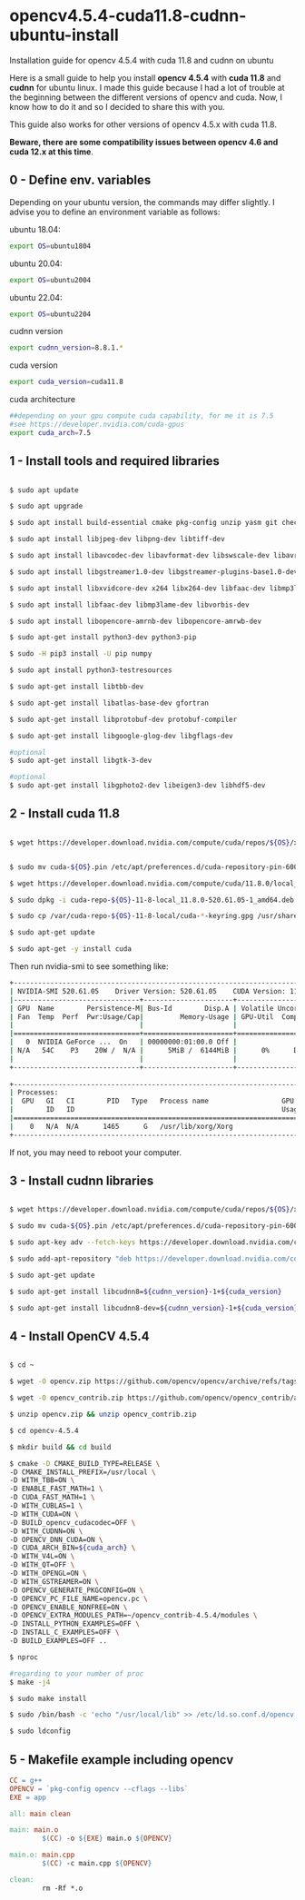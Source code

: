 # opencv4.5.4-cuda11.8-cudnn-ubuntu-install
Installation guide for opencv 4.5.4 with cuda 11.8 and cudnn on ubuntu

Here is a small guide to help you install **opencv 4.5.4** with **cuda 11.8** and **cudnn** for ubuntu linux. I made this guide because I had a lot of trouble at the beginning between the different versions of opencv and cuda. Now, I know how to do it and so I decided to share this with you.

This guide also works for other versions of opencv 4.5.x with cuda 11.8. 

**Beware, there are some compatibility issues between opencv 4.6 and cuda 12.x at this time**.

## 0 - Define env. variables

Depending on your ubuntu version, the commands may differ slightly. I advise you to define an environment variable as follows:

ubuntu 18.04:
```bash 
export OS=ubuntu1804
```


ubuntu 20.04:
```bash 
export OS=ubuntu2004
```


ubuntu 22.04:
```bash 
export OS=ubuntu2204
```

cudnn version
```bash 
export cudnn_version=8.8.1.*
```

cuda version
```bash 
export cuda_version=cuda11.8
```

cuda architecture
```bash 
##depending on your gpu compute cuda capability, for me it is 7.5
#see https://developer.nvidia.com/cuda-gpus
export cuda_arch=7.5
```

## 1 - Install tools and required libraries

```bash

$ sudo apt update

$ sudo apt upgrade

$ sudo apt install build-essential cmake pkg-config unzip yasm git checkinstall

$ sudo apt install libjpeg-dev libpng-dev libtiff-dev

$ sudo apt install libavcodec-dev libavformat-dev libswscale-dev libavresample-dev

$ sudo apt install libgstreamer1.0-dev libgstreamer-plugins-base1.0-dev

$ sudo apt install libxvidcore-dev x264 libx264-dev libfaac-dev libmp3lame-dev libtheora-dev 

$ sudo apt install libfaac-dev libmp3lame-dev libvorbis-dev

$ sudo apt install libopencore-amrnb-dev libopencore-amrwb-dev

$ sudo apt-get install python3-dev python3-pip

$ sudo -H pip3 install -U pip numpy

$ sudo apt install python3-testresources

$ sudo apt-get install libtbb-dev

$ sudo apt-get install libatlas-base-dev gfortran

$ sudo apt-get install libprotobuf-dev protobuf-compiler

$ sudo apt-get install libgoogle-glog-dev libgflags-dev

#optional
$ sudo apt-get install libgtk-3-dev

#optional
$ sudo apt-get install libgphoto2-dev libeigen3-dev libhdf5-dev
```

## 2 - Install cuda 11.8

```bash

$ wget https://developer.download.nvidia.com/compute/cuda/repos/${OS}/x86_64/cuda-${OS}.pin


$ sudo mv cuda-${OS}.pin /etc/apt/preferences.d/cuda-repository-pin-600

$ wget https://developer.download.nvidia.com/compute/cuda/11.8.0/local_installers/cuda-repo-${OS}-11-8-local_11.8.0-520.61.05-1_amd64.deb

$ sudo dpkg -i cuda-repo-${OS}-11-8-local_11.8.0-520.61.05-1_amd64.deb

$ sudo cp /var/cuda-repo-${OS}-11-8-local/cuda-*-keyring.gpg /usr/share/keyrings/

$ sudo apt-get update

$ sudo apt-get -y install cuda

```

Then run nvidia-smi to see something like:

```bash
+-----------------------------------------------------------------------------+
| NVIDIA-SMI 520.61.05    Driver Version: 520.61.05    CUDA Version: 11.8     |
|-------------------------------+----------------------+----------------------+
| GPU  Name        Persistence-M| Bus-Id        Disp.A | Volatile Uncorr. ECC |
| Fan  Temp  Perf  Pwr:Usage/Cap|         Memory-Usage | GPU-Util  Compute M. |
|                               |                      |               MIG M. |
|===============================+======================+======================|
|   0  NVIDIA GeForce ...  On   | 00000000:01:00.0 Off |                  N/A |
| N/A   54C    P3    20W /  N/A |      5MiB /  6144MiB |      0%      Default |
|                               |                      |                  N/A |
+-------------------------------+----------------------+----------------------+
                                                                               
+-----------------------------------------------------------------------------+
| Processes:                                                                  |
|  GPU   GI   CI        PID   Type   Process name                  GPU Memory |
|        ID   ID                                                   Usage      |
|=============================================================================|
|    0   N/A  N/A      1465      G   /usr/lib/xorg/Xorg                  4MiB |
+-----------------------------------------------------------------------------+

```

If not, you may need to reboot your computer.

## 3 - Install cudnn libraries

```bash

$ wget https://developer.download.nvidia.com/compute/cuda/repos/${OS}/x86_64/cuda-${OS}.pin 

$ sudo mv cuda-${OS}.pin /etc/apt/preferences.d/cuda-repository-pin-600

$ sudo apt-key adv --fetch-keys https://developer.download.nvidia.com/compute/cuda/repos/${OS}/x86_64/3bf863cc.pub

$ sudo add-apt-repository "deb https://developer.download.nvidia.com/compute/cuda/repos/${OS}/x86_64/ /"

$ sudo apt-get update

$ sudo apt-get install libcudnn8=${cudnn_version}-1+${cuda_version}

$ sudo apt-get install libcudnn8-dev=${cudnn_version}-1+${cuda_version}

```
## 4 - Install OpenCV 4.5.4

```bash

$ cd ~

$ wget -O opencv.zip https://github.com/opencv/opencv/archive/refs/tags/4.5.4.zip

$ wget -O opencv_contrib.zip https://github.com/opencv/opencv_contrib/archive/refs/tags/4.5.4.zip

$ unzip opencv.zip && unzip opencv_contrib.zip

$ cd opencv-4.5.4

$ mkdir build && cd build

$ cmake -D CMAKE_BUILD_TYPE=RELEASE \
-D CMAKE_INSTALL_PREFIX=/usr/local \
-D WITH_TBB=ON \
-D ENABLE_FAST_MATH=1 \
-D CUDA_FAST_MATH=1 \
-D WITH_CUBLAS=1 \
-D WITH_CUDA=ON \
-D BUILD_opencv_cudacodec=OFF \
-D WITH_CUDNN=ON \
-D OPENCV_DNN_CUDA=ON \
-D CUDA_ARCH_BIN=${cuda_arch} \
-D WITH_V4L=ON \
-D WITH_QT=OFF \
-D WITH_OPENGL=ON \
-D WITH_GSTREAMER=ON \
-D OPENCV_GENERATE_PKGCONFIG=ON \
-D OPENCV_PC_FILE_NAME=opencv.pc \
-D OPENCV_ENABLE_NONFREE=ON \
-D OPENCV_EXTRA_MODULES_PATH=~/opencv_contrib-4.5.4/modules \
-D INSTALL_PYTHON_EXAMPLES=OFF \
-D INSTALL_C_EXAMPLES=OFF \
-D BUILD_EXAMPLES=OFF ..

$ nproc

#regarding to your number of proc
$ make -j4

$ sudo make install

$ sudo /bin/bash -c 'echo "/usr/local/lib" >> /etc/ld.so.conf.d/opencv.conf'

$ sudo ldconfig

```

## 5 - Makefile example including opencv

```makefile
CC = g++
OPENCV = `pkg-config opencv --cflags --libs`
EXE = app

all: main clean

main: main.o
        $(CC) -o ${EXE} main.o ${OPENCV}

main.o: main.cpp 
        $(CC) -c main.cpp ${OPENCV}

clean:
        rm -Rf *.o

```

